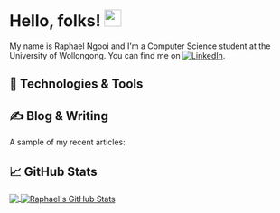 <!-- More info, tips and tricks for making GitHub Profile README can be found in my article at https://towardsdatascience.com/build-a-stunning-readme-for-your-github-profile-9b80434fe5d7 -->


# Hello, folks! <img src="https://raw.githubusercontent.com/MartinHeinz/MartinHeinz/master/wave.gif" width="30px" height="30px" />

My name is Raphael Ngooi and I'm a Computer Science student at the University of Wollongong. You can find me on [![LinkedIn][3.2]][3].

## 🔧 Technologies & Tools

## &#x270d; Blog & Writing

A sample of my recent articles:

## &#x1f4c8; GitHub Stats

<a href="https://github.com/Raphdraft1/Raphdraft1">
  <img align="center" src="https://github-readme-stats.vercel.app/api/top-langs/?username=Raphdraft1&hide=java,html,tex&title_color=ffffff&text_color=c9cacc&icon_color=2bbc8a&bg_color=1d1f21&langs_count=3" />
</a>
<a href="https://github.com/Raphdraft1/Raphdraft1">
  <img align="center" src="https://github-readme-stats.vercel.app/api?username=Raphdraft1&show_icons=true&line_height=27&count_private=true&title_color=ffffff&text_color=c9cacc&icon_color=2bbc8a&bg_color=1d1f21" alt="Raphael's GitHub Stats" />
</a>


<!-- links to social media icons -->

<!-- icons with padding -->

[1.1]: http://i.imgur.com/tXSoThF.png (twitter icon with padding)
[2.1]: http://i.imgur.com/0o48UoR.png (github icon with padding)

<!-- icons without padding -->

[1.2]: http://i.imgur.com/wWzX9uB.png (twitter icon without padding)
[2.2]: http://i.imgur.com/9I6NRUm.png (github icon without padding)
[3.2]: https://raw.githubusercontent.com/MartinHeinz/MartinHeinz/master/linkedin-3-16.png (LinkedIn icon without padding)


<!-- links to your social media accounts -->

<!-- [1]: --> 
[2]: https://github.com/Raphdraft1
[3]: [https://www.linkedin.com/in/https://www.linkedin.com/in/raphael-ngooi-019aa8208//](https://www.linkedin.com/in/raphael-ngooi-019aa8208/)


<!-- Resources -->
<!-- Icons: https://simpleicons.org/ -->
<!-- GitHub Stats: https://github.com/anuraghazra/github-readme-stats -->
<!-- Emojis: https://emojipedia.org/emoji/ -->
<!-- HTML Emojis: https://www.fileformat.info/index.htm -->
<!-- Shields: https://shields.io/ -->
<!-- Awesome GitHub Profile README: https://github.com/abhisheknaiidu/awesome-github-profile-readme -->
